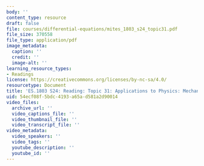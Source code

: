 ```yaml
---
body: ''
content_type: resource
draft: false
file: courses/differential-equations/mites_1803_s24_topic31.pdf
file_size: 370558
file_type: application/pdf
image_metadata:
  caption: ''
  credit: ''
  image-alt: ''
learning_resource_types:
- Readings
license: https://creativecommons.org/licenses/by-nc-sa/4.0/
resourcetype: Document
title: 'ES.1803 S24: Reading: Topic 31: Applications to Physics: Mechanical Systems'
uid: 54ecf08f-5bdc-4193-a65a-d581a2d90014
video_files:
  archive_url: ''
  video_captions_file: ''
  video_thumbnail_file: ''
  video_transcript_file: ''
video_metadata:
  video_speakers: ''
  video_tags: ''
  youtube_description: ''
  youtube_id: ''
---
```

